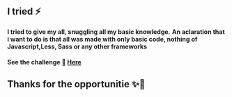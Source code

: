 ## I tried ⚡

**I tried to give my all, snuggling all my basic knowledge.**
**An aclaration that i want to do is that all was made with only basic code, nothing of Javascript,Less, Sass or any other frameworks**

#### See the challenge 🔭 [Here]("https://u-m-i.github.io/")

## Thanks for the opportunitie ✨🌈

<!--
**u-m-i/u-m-i** is a ✨ _special_ ✨ repository because its `README.md` (this file) appears on your GitHub profile.

Here are some ideas to get you started:

- 🔭 I’m currently working on ...
- 🌱 I’m currently learning ...
- 👯 I’m looking to collaborate on ...
- 🤔 I’m looking for help with ...
- 💬 Ask me about ...
- 📫 How to reach me: ...
- 😄 Pronouns: ...
- ⚡ Fun fact: ...
-->
